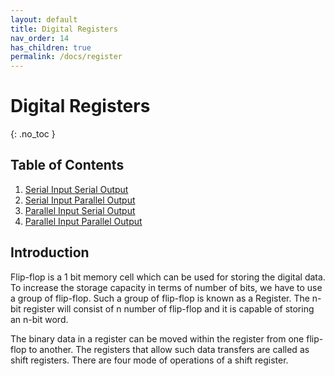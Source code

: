 ```yaml
---
layout: default
title: Digital Registers
nav_order: 14
has_children: true
permalink: /docs/register
---
```


# Digital Registers
{: .no_toc }

## Table of Contents

1. [Serial Input Serial Output](https://learn.circuitverse.org/docs/registers/ss.html)
1. [Serial Input Parallel Output](https://learn.circuitverse.org/docs/registers/sp.html)
1. [Parallel Input Serial Output](https://learn.circuitverse.org/docs/registers/ps.html)
1. [Parallel Input Parallel Output](https://learn.circuitverse.org/docs/registers/pp.html)

## Introduction

Flip-flop is a 1 bit memory cell which can be used for storing the digital data. 
To increase the storage capacity in terms of number of bits, we have to use a group of flip-flop. Such a group of flip-flop is known as a Register. 
The n-bit register will consist of n number of flip-flop and it is capable of storing an n-bit word.

The binary data in a register can be moved within the register from one flip-flop to another. 
The registers that allow such data transfers are called as shift registers. 
There are four mode of operations of a shift register.



